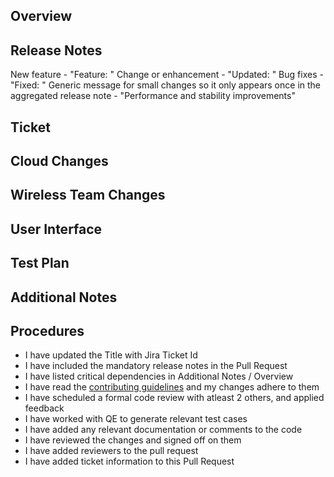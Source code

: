 ## Overview
<!-- Please provide a brief summary of the changes proposed in this pull request. Make sure branch name matches the ticket below. -->


## Release Notes
<!-- Please provide the release notes for this change. Remember to use a clear short text to describe the changes. -->
<!-- Use the following fields as a templete, remove the ones not used. -->
New feature - "Feature: "
Change or enhancement - "Updated: "
Bug fixes - "Fixed: "
Generic message for small changes so it only appears once in the aggregated release note - "Performance and stability improvements"
<!-- This field is mandatory. -->


## Ticket
<!-- Place associated JIRA ticket link here in this format: [NEX-XXXX](URL). -->
<!-- You can copy the ticket link located at top of the ticket page and paste it here. Github will format it automatically for you. -->


## Cloud Changes
<!-- List any changes made to cloud infrastructure or configurations, including the reasoning behind the changes. -->


## Wireless Team Changes
<!-- List any changes made to embedded systems or device configurations, including the reasoning behind the changes. -->


## User Interface
<!-- List any changes made to the application code, including the reasoning behind the changes. -->


## Test Plan
<!-- Place Test Specifications (if they were done) -->


## Additional Notes
<!-- Provide any additional notes or information that may be relevant to this pull request. -->
<!-- Please include any relevant links or resources, such as related issues or documentation. -->


## Procedures

- I have updated the Title with Jira Ticket Id
- I have included the mandatory release notes in the Pull Request
- I have listed critical dependencies in Additional Notes / Overview
- I have read the [contributing guidelines](CONTRIBUTING.md) and my changes adhere to them
- I have scheduled a formal code review with atleast 2 others, and applied feedback
- I have worked with QE to generate relevant test cases
- I have added any relevant documentation or comments to the code
- I have reviewed the changes and signed off on them
- I have added reviewers to the pull request
- I have added ticket information to this Pull Request

